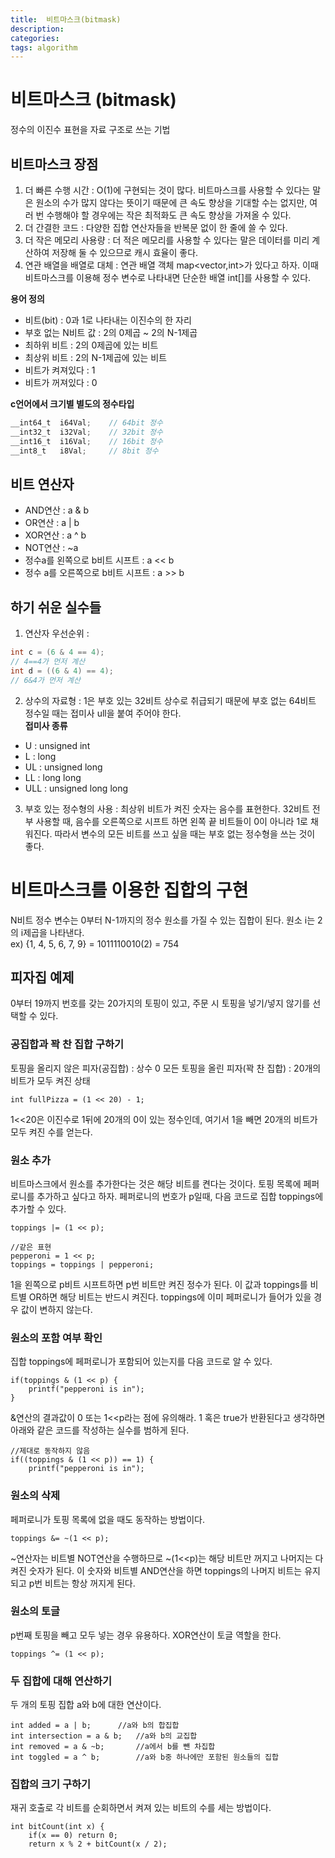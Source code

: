 ```yaml
---
title:  비트마스크(bitmask)
description: 
categories: 
tags: algorithm
---
```


# 비트마스크 (bitmask)
정수의 이진수 표현을 자료 구조로 쓰는 기법

## 비트마스크 장점
1. 더 빠른 수행 시간
: O(1)에 구현되는 것이 많다. 비트마스크를 사용할 수 있다는 말은 원소의 수가 많지 않다는 뜻이기 때문에 큰 속도 향상을 기대할 수는 없지만, 여러 번 수행해야 할 경우에는 작은 최적화도 큰 속도 향상을 가져올 수 있다.
2. 더 간결한 코드
: 다양한 집합 연산자들을 반복문 없이 한 줄에 쓸 수 있다.
3. 더 작은 메모리 사용량
: 더 적은 메모리를 사용할 수 있다는 말은 데이터를 미리 계산하여 저장해 둘 수 있으므로 캐시 효율이 좋다.
4. 연관 배열을 배열로 대체
: 연관 배열 객체  map<vector<bool>,int>가 있다고 하자. 이때 비트마스크를 이용해 정수 변수로 나타내면 단순한 배열 int[]를 사용할 수 있다.

**용어 정의**
- 비트(bit) : 0과 1로 나타내는 이진수의 한 자리
- 부호 없는 N비트 값 : 2의 0제곱 ~ 2의 N-1제곱
- 최하위 비트 : 2의 0제곱에 있는 비트
- 최상위 비트 : 2의  N-1제곱에 있는 비트
- 비트가 켜져있다 : 1
- 비트가 꺼져있다 : 0

**c언어에서 크기별 별도의 정수타입**
```c
__int64_t  i64Val;    // 64bit 정수
__int32_t  i32Val;    // 32bit 정수
__int16_t  i16Val;    // 16bit 정수
__int8_t   i8Val;     // 8bit 정수
```

## 비트 연산자
- AND연산 : a & b
- OR연산 : a \| b
- XOR연산 : a ^ b
- NOT연산 : ~a
- 정수a를 왼쪽으로 b비트 시프트 : a << b
- 정수 a를 오른쪽으로 b비트 시프트 : a >> b

## 하기 쉬운 실수들
1. 연산자 우선순위
: 
```c
int c = (6 & 4 == 4);
// 4==4가 먼저 계산
int d = ((6 & 4) == 4);
// 6&4가 먼저 계산
```
2. 상수의 자료형
: 1은 부호 있는 32비트 상수로 취급되기 때문에 부호 없는 64비트 정수일 때는 접미사 ull을 붙여 주어야 한다.<br/>
 **접미사 종류**
- U : unsigned int
- L : long
- UL : unsigned long
- LL : long long
- ULL : unsigned long long
3. 부호 있는 정수형의 사용
: 최상위 비트가 켜진 숫자는 음수를 표현한다. 32비트 전부 사용할 때, 음수를 오른쪽으로 시프트 하면 왼쪽 끝 비트들이 0이 아니라 1로 채워진다. 따라서 변수의 모든 비트를 쓰고 싶을 때는 부호 없는 정수형을 쓰는 것이 좋다.

# 비트마스크를 이용한 집합의 구현
N비트 정수 변수는 0부터 N-1까지의 정수 원소를 가질 수 있는 집합이 된다.  원소 i는 2의 i제곱을 나타낸다.</br>
ex) {1, 4, 5, 6, 7, 9}  = 1011110010(2) = 754

## 피자집 예제
0부터 19까지 번호를 갖는 20가지의 토핑이 있고, 주문 시 토핑을 넣기/넣지 않기를 선택할 수 있다.

### 공집합과 꽉 찬 집합 구하기
토핑을 올리지 않은 피자(공집합) : 상수 0
모든 토핑을 올린 피자(꽉 찬 집합) : 20개의 비트가 모두 켜진 상태
```
int fullPizza = (1 << 20) - 1;
```
1<<20은 이진수로 1뒤에 20개의 0이 있는 정수인데, 여기서 1을 빼면 20개의 비트가 모두 켜진 수를 얻는다.

### 원소 추가
비트마스크에서 원소를 추가한다는 것은 해당 비트를 켠다는 것이다. 토핑 목록에 페퍼로니를 추가하고 싶다고 하자. 페퍼로니의 번호가 p일때, 다음 코드로 집합  toppings에 추가할 수 있다.
```
toppings |= (1 << p);

//같은 표현
pepperoni = 1 << p;
toppings = toppings | pepperoni;
```
1을 왼쪽으로 p비트 시프트하면 p번 비트만 켜진 정수가 된다. 이 값과 toppings를 비트별 OR하면 해당 비트는 반드시 켜진다. toppings에 이미 페퍼로니가 들어가 있을 경우 값이 변하지 않는다.

### 원소의 포함 여부 확인
집합 toppings에 페퍼로니가 포함되어 있는지를 다음 코드로 알 수 있다.
```
if(toppings & (1 << p) {
	printf("pepperoni is in");
}
```
&연산의 결과값이 0 또는 1<<p라는 점에 유의해라. 1 혹은 true가 반환된다고 생각하면 아래와 같은 코드를 작성하는 실수를 범하게 된다.
```
//제대로 동작하지 않음
if((toppings & (1 << p)) == 1) {
	printf("pepperoni is in");
```

### 원소의 삭제
페퍼로니가 토핑 목록에 없을 때도 동작하는 방법이다.
```
toppings &= ~(1 << p);
```
~연산자는 비트별 NOT연산을 수행하므로 ~(1<<p)는 해당 비트만 꺼지고 나머지는 다 켜진 숫자가 된다. 이 숫자와 비트별 AND연산을 하면 toppings의 나머지 비트는 유지되고 p번 비트는 항상 꺼지게 된다.

### 원소의 토글 
p번째 토핑을 빼고 모두 넣는 경우 유용하다. XOR연산이 토글 역할을 한다.
```
toppings ^= (1 << p);
```

### 두 집합에 대해 연산하기
두 개의 토핑 집합 a와 b에 대한 연산이다.
```
int added = a | b;		//a와 b의 합집합
int intersection = a & b;	//a와 b의 교집합
int removed = a & ~b;		//a에서 b를 뺀 차집합
int toggled = a ^ b;		//a와 b중 하나에만 포함된 원소들의 집합
```

### 집합의 크기 구하기
재귀 호출로 각 비트를 순회하면서 켜져 있는 비트의 수를 세는 방법이다.
```
int bitCount(int x) {
	if(x == 0) return 0;
	return x % 2 + bitCount(x / 2);
```
